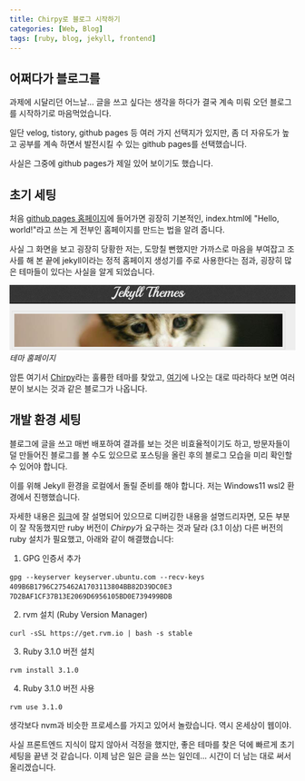 ```yaml
---
title: Chirpy로 블로그 시작하기
categories: [Web, Blog]
tags: [ruby, blog, jekyll, frontend]
---
```


## 어쩌다가 블로그를

과제에 시달리던 어느날... 글을 쓰고 싶다는 생각을 하다가 결국 계속 미뤄 오던 블로그를 시작하기로 마음먹었습니다.

일단 velog, tistory, github pages 등 여러 가지 선택지가 있지만, 좀 더 자유도가 높고 공부를 계속 하면서 발전시킬 수 있는 github pages를 선택했습니다.

사실은 그중에 github pages가 제일 있어 보이기도 했습니다.

## 초기 세팅

처음 [github pages 홈페이지](https://pages.github.com/)에 들어가면 굉장히 기본적인, index.html에 "Hello, world!"라고 쓰는 게 전부인 홈페이지를 만드는 법을 알려 줍니다.

사실 그 화면을 보고 굉장히 당황한 저는, 도망칠 뻔했지만 가까스로 마음을 부여잡고 조사를 해 본 끝에 jekyll이라는 정적 홈페이지 생성기를 주로 사용한다는 점과, 굉장히 많은 테마들이 있다는 사실을 알게 되었습니다.


![alt text](../assets/images/image.png)
_테마 홈페이지_

암튼 여기서 [Chirpy](https://chirpy.cotes.page/)라는 훌륭한 테마를 찾았고, [여기](https://chirpy.cotes.page/posts/getting-started/)에 나오는 대로 따라하다 보면 여러분이 보시는 것과 같은 블로그가 나옵니다.

## 개발 환경 세팅
블로그에 글을 쓰고 매번 배포하여 결과를 보는 것은 비효율적이기도 하고, 방문자들이 덜 만들어진 블로그를 볼 수도 있으므로 포스팅을 올린 후의 블로그 모습을 미리 확인할 수 있어야 합니다.

이를 위해 Jekyll 환경을 로컬에서 돌릴 준비를 해야 합니다.
저는 Windows11 wsl2 환경에서 진행했습니다.

자세한 내용은 [링크](https://chirpy.cotes.page/posts/getting-started/)에 잘 설명되어 있으므로 디버깅한 내용을 설명드리자면, 모든 부분이 잘 작동했지만 ruby 버전이 *Chirpy*가 요구하는 것과 달라 (3.1 이상) 다른 버전의 ruby 설치가 필요했고, 아래와 같이 해결했습니다:

1. GPG 인증서 추가

`gpg --keyserver keyserver.ubuntu.com --recv-keys 409B6B1796C275462A1703113804BB82D39DC0E3 7D2BAF1CF37B13E2069D6956105BD0E739499BDB`

2. rvm 설치 (Ruby Version Manager)

`curl -sSL https://get.rvm.io | bash -s stable`

3. Ruby 3.1.0 버전 설치

`rvm install 3.1.0`

4. Ruby 3.1.0 버전 사용

`rvm use 3.1.0`

생각보다 nvm과 비슷한 프로세스를 가지고 있어서 놀랐습니다. 역시 온세상이 웹이야.

사실 프론트엔드 지식이 많지 않아서 걱정을 했지만, 좋은 테마를 찾은 덕에 빠르게 초기 세팅을 끝낸 것 같습니다. 이제 남은 일은 글을 쓰는 일인데... 시간이 더 남는 대로 써서 올리겠습니다.